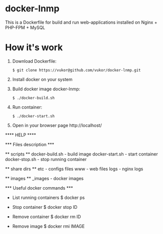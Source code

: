 docker-lnmp
===========

This is a Dockerfile for build and run web-applications installed on Nginx + PHP-FPM + MySQL

How it's work
================

1. Download Dockerfile:

    ``$ git clone https://vukor@github.com/vukor/docker-lnmp.git``

2. Install docker on your system

3. Build docker image docker-lnmp:

    ``$ ./docker-build.sh``

4. Run container:

    ``$ ./docker-start.sh``

5. Open in your browser page http://localhost/


**** HELP ****

*** Files description ***

** scripts **
docker-build.sh - build image
docker-start.sh - start container
docker-stop.sh  - stop running container

** share dirs **
etc - configs files
www - web files
logs - nginx logs

** images **
_images - docker images


*** Useful docker commands ***

  - List running containers
    $ docker ps

  - Stop container
    $ docker stop ID

  - Remove container
    $ docker rm ID

  - Remove image
    $ docker rmi IMAGE

